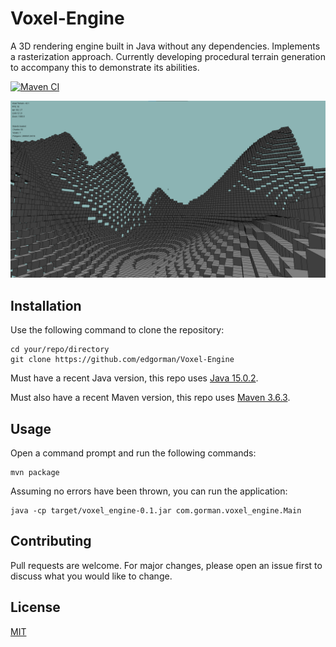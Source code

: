 # Voxel-Engine

A 3D rendering engine built in Java without any dependencies. Implements a rasterization approach. Currently developing procedural terrain generation to accompany this to demonstrate its abilities.

[![Maven CI](https://github.com/edgorman/Voxel-Engine/actions/workflows/maven.yml/badge.svg)](https://github.com/edgorman/Voxel-Engine/actions/workflows/maven.yml)

![Example of terrain generation from early an build](docs/images/early-terrain-example.png)

## Installation
Use the following command to clone the repository:
```
cd your/repo/directory
git clone https://github.com/edgorman/Voxel-Engine
```

Must have a recent Java version, this repo uses [Java 15.0.2](https://www.oracle.com/uk/java/technologies/javase-jdk15-downloads.html).

Must also have a recent Maven version, this repo uses [Maven 3.6.3](https://maven.apache.org/download.cgi).

## Usage
Open a command prompt and run the following commands:
```
mvn package
```

Assuming no errors have been thrown, you can run the application:
```
java -cp target/voxel_engine-0.1.jar com.gorman.voxel_engine.Main
```

## Contributing
Pull requests are welcome. For major changes, please open an issue first to discuss what you would like to change.

## License
[MIT](https://choosealicense.com/licenses/mit/)
